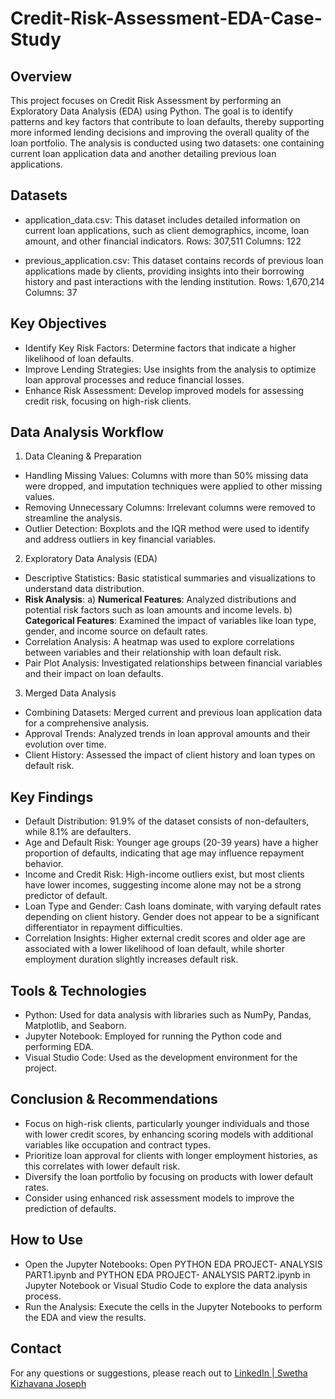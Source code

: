 # Credit-Risk-Assessment-EDA-Case-Study
## Overview
This project focuses on Credit Risk Assessment by performing an Exploratory Data Analysis (EDA) using Python. The goal is to identify patterns and key factors that contribute to loan defaults, thereby supporting more informed lending decisions and improving the overall quality of the loan portfolio. The analysis is conducted using two datasets: one containing current loan application data and another detailing previous loan applications.

## Datasets
* application_data.csv: This dataset includes detailed information on current loan applications, such as client demographics, income, loan amount, and other financial indicators.
Rows: 307,511
Columns: 122

* previous_application.csv: This dataset contains records of previous loan applications made by clients, providing insights into their borrowing history and past interactions with the lending institution.
Rows: 1,670,214
Columns: 37

## Key Objectives
* Identify Key Risk Factors: Determine factors that indicate a higher likelihood of loan defaults.
* Improve Lending Strategies: Use insights from the analysis to optimize loan approval processes and reduce financial losses.
* Enhance Risk Assessment: Develop improved models for assessing credit risk, focusing on high-risk clients.

## Data Analysis Workflow
1. Data Cleaning & Preparation
* Handling Missing Values: Columns with more than 50% missing data were dropped, and imputation techniques were applied to other missing values.
* Removing Unnecessary Columns: Irrelevant columns were removed to streamline the analysis.
* Outlier Detection: Boxplots and the IQR method were used to identify and address outliers in key financial variables.
  
2. Exploratory Data Analysis (EDA)
* Descriptive Statistics: Basic statistical summaries and visualizations to understand data distribution.
* **Risk Analysis**:
a) **Numerical Features**: Analyzed distributions and potential risk factors such as loan amounts and income levels.
b) **Categorical Features**: Examined the impact of variables like loan type, gender, and income source on default rates.
* Correlation Analysis: A heatmap was used to explore correlations between variables and their relationship with loan default risk.
* Pair Plot Analysis: Investigated relationships between financial variables and their impact on loan defaults.
  
3. Merged Data Analysis
* Combining Datasets: Merged current and previous loan application data for a comprehensive analysis.
* Approval Trends: Analyzed trends in loan approval amounts and their evolution over time.
* Client History: Assessed the impact of client history and loan types on default risk.

## Key Findings
* Default Distribution: 91.9% of the dataset consists of non-defaulters, while 8.1% are defaulters.
* Age and Default Risk: Younger age groups (20-39 years) have a higher proportion of defaults, indicating that age may influence repayment behavior.
* Income and Credit Risk: High-income outliers exist, but most clients have lower incomes, suggesting income alone may not be a strong predictor of default.
* Loan Type and Gender: Cash loans dominate, with varying default rates depending on client history. Gender does not appear to be a significant differentiator in repayment difficulties.
* Correlation Insights: Higher external credit scores and older age are associated with a lower likelihood of loan default, while shorter employment duration slightly increases default risk.
  
## Tools & Technologies
* Python: Used for data analysis with libraries such as NumPy, Pandas, Matplotlib, and Seaborn.
* Jupyter Notebook: Employed for running the Python code and performing EDA.
* Visual Studio Code: Used as the development environment for the project.

## Conclusion & Recommendations
* Focus on high-risk clients, particularly younger individuals and those with lower credit scores, by enhancing scoring models with additional variables like occupation and contract types.
* Prioritize loan approval for clients with longer employment histories, as this correlates with lower default risk.
* Diversify the loan portfolio by focusing on products with lower default rates.
* Consider using enhanced risk assessment models to improve the prediction of defaults.
  
## How to Use
* Open the Jupyter Notebooks:
Open PYTHON EDA PROJECT- ANALYSIS PART1.ipynb and PYTHON EDA PROJECT- ANALYSIS PART2.ipynb in Jupyter Notebook or Visual Studio Code to explore the data analysis process.
* Run the Analysis:
Execute the cells in the Jupyter Notebooks to perform the EDA and view the results.

## Contact
For any questions or suggestions, please reach out to  [LinkedIn | Swetha Kizhavana Joseph](https://www.linkedin.com/in/swetha-kizhavana-joseph-04b68721b/)
